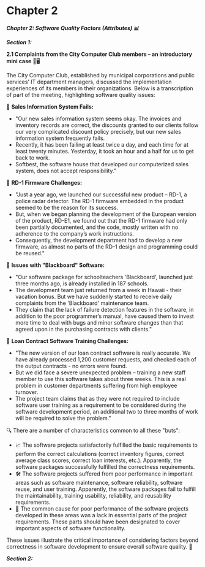 # Chapter 2

_**Chapter 2: Software Quality Factors (Attributes) 📊**_

_**Section 1:**_

**2.1 Complaints from the City Computer Club members – an introductory mini case** 🏢🖥️

The City Computer Club, established by municipal corporations and public services’ IT department managers, discussed the implementation experiences of its members in their organizations. Below is a transcription of part of the meeting, highlighting software quality issues:

🛒 **Sales Information System Fails:**

* "Our new sales information system seems okay. The invoices and inventory records are correct, the discounts granted to our clients follow our very complicated discount policy precisely, but our new sales information system frequently fails.
* Recently, it has been failing at least twice a day, and each time for at least twenty minutes. Yesterday, it took an hour and a half for us to get back to work.
* Softbest, the software house that developed our computerized sales system, does not accept responsibility."

📡 **RD-1 Firmware Challenges:**

* "Just a year ago, we launched our successful new product – RD-1, a police radar detector. The RD-1 firmware embedded in the product seemed to be the reason for its success.
* But, when we began planning the development of the European version of the product, RD-E1, we found out that the RD-1 firmware had only been partially documented, and the code, mostly written with no adherence to the company’s work instructions.
* Consequently, the development department had to develop a new firmware, as almost no parts of the RD-1 design and programming could be reused."

🏫 **Issues with "Blackboard" Software:**

* "Our software package for schoolteachers 'Blackboard', launched just three months ago, is already installed in 187 schools.
* The development team just returned from a week in Hawaii - their vacation bonus. But we have suddenly started to receive daily complaints from the 'Blackboard' maintenance team.
* They claim that the lack of failure detection features in the software, in addition to the poor programmer’s manual, have caused them to invest more time to deal with bugs and minor software changes than that agreed upon in the purchasing contracts with clients."

📜 **Loan Contract Software Training Challenges:**

* "The new version of our loan contract software is really accurate. We have already processed 1,200 customer requests, and checked each of the output contracts - no errors were found.
* But we did face a severe unexpected problem – training a new staff member to use this software takes about three weeks. This is a real problem in customer departments suffering from high employee turnover.
* The project team claims that as they were not required to include software user training as a requirement to be considered during the software development period, an additional two to three months of work will be required to solve the problem."

🔍 There are a number of characteristics common to all these "buts":

* 📈 The software projects satisfactorily fulfilled the basic requirements to perform the correct calculations (correct inventory figures, correct average class scores, correct loan interests, etc.). Apparently, the software packages successfully fulfilled the correctness requirements.
* 🛠️ The software projects suffered from poor performance in important areas such as software maintenance, software reliability, software reuse, and user training. Apparently, the software packages fail to fulfill the maintainability, training usability, reliability, and reusability requirements.
* 📝 The common cause for poor performance of the software projects developed in these areas was a lack in essential parts of the project requirements. These parts should have been designated to cover important aspects of software functionality.

These issues illustrate the critical importance of considering factors beyond correctness in software development to ensure overall software quality. 🚀





_**Section 2:**_

